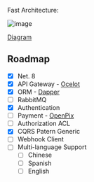 Fast Architecture:


![image](https://drive.google.com/uc?export=view&id=1UERJQpkr7gxBEl_z1EBlpyxlVE55nTxS)

<a href="[https://github.com/ThreeMammals/Ocelot](https://drive.google.com/file/d/104THkxA-C8nqLZEGZIUikbRla0ZsePtT/view?usp=sharing)">Diagram</a>

<!-- ROADMAP -->
## Roadmap

- [x] Net. 8
- [x] API Gateway - <a href="https://github.com/ThreeMammals/Ocelot">Ocelot</a>
- [X] ORM - <a href="https://github.com/DapperLib/Dapper">Dapper</a>
- [ ] RabbitMQ
- [X] Authentication
- [ ] Payment - <a href="https://app.openpix.com/">OpenPix</a>
- [ ] Authorization ACL
- [X] CQRS Patern Generic
- [ ] Webhook Client
- [ ] Multi-language Support
    - [ ] Chinese
    - [ ] Spanish
    - [ ] English
